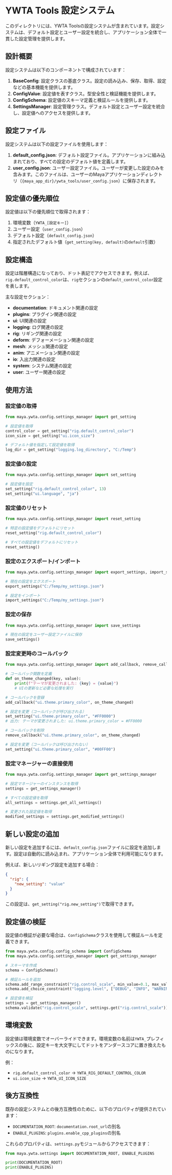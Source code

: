 # YWTA Tools 設定システム

このディレクトリには、YWTA Toolsの設定システムが含まれています。設定システムは、デフォルト設定とユーザー設定を統合し、アプリケーション全体で一貫した設定管理を提供します。

## 設計概要

設定システムは以下のコンポーネントで構成されています：

1. **BaseConfig**: 設定クラスの基底クラス。設定の読み込み、保存、取得、設定などの基本機能を提供します。
2. **ConfigValue**: 設定値を表すクラス。型安全性と検証機能を提供します。
3. **ConfigSchema**: 設定値のスキーマ定義と検証ルールを提供します。
4. **SettingsManager**: 設定管理クラス。デフォルト設定とユーザー設定を統合し、設定値へのアクセスを提供します。

## 設定ファイル

設定システムは以下の設定ファイルを使用します：

1. **default_config.json**: デフォルト設定ファイル。アプリケーションに組み込まれており、すべての設定のデフォルト値を定義します。
2. **user_config.json**: ユーザー設定ファイル。ユーザーが変更した設定のみを含みます。このファイルは、ユーザーのMayaアプリケーションディレクトリ（`{maya_app_dir}/ywta_tools/user_config.json`）に保存されます。

## 設定値の優先順位

設定値は以下の優先順位で取得されます：

1. 環境変数（`YWTA_[設定キー]`）
2. ユーザー設定（`user_config.json`）
3. デフォルト設定（`default_config.json`）
4. 指定されたデフォルト値（`get_setting(key, default)`の`default`引数）

## 設定構造

設定は階層構造になっており、ドット表記でアクセスできます。例えば、`rig.default_control_color`は、`rig`セクションの`default_control_color`設定を表します。

主な設定セクション：

- **documentation**: ドキュメント関連の設定
- **plugins**: プラグイン関連の設定
- **ui**: UI関連の設定
- **logging**: ログ関連の設定
- **rig**: リギング関連の設定
- **deform**: デフォーメーション関連の設定
- **mesh**: メッシュ関連の設定
- **anim**: アニメーション関連の設定
- **io**: 入出力関連の設定
- **system**: システム関連の設定
- **user**: ユーザー関連の設定

## 使用方法

### 設定値の取得

```python
from maya.ywta.config.settings_manager import get_setting

# 設定値を取得
control_color = get_setting("rig.default_control_color")
icon_size = get_setting("ui.icon_size")

# デフォルト値を指定して設定値を取得
log_dir = get_setting("logging.log_directory", "C:/Temp")
```

### 設定値の設定

```python
from maya.ywta.config.settings_manager import set_setting

# 設定値を設定
set_setting("rig.default_control_color", 13)
set_setting("ui.language", "ja")
```

### 設定値のリセット

```python
from maya.ywta.config.settings_manager import reset_setting

# 特定の設定値をデフォルトにリセット
reset_setting("rig.default_control_color")

# すべての設定値をデフォルトにリセット
reset_setting()
```

### 設定のエクスポート/インポート

```python
from maya.ywta.config.settings_manager import export_settings, import_settings

# 現在の設定をエクスポート
export_settings("C:/Temp/my_settings.json")

# 設定をインポート
import_settings("C:/Temp/my_settings.json")
```

### 設定の保存

```python
from maya.ywta.config.settings_manager import save_settings

# 現在の設定をユーザー設定ファイルに保存
save_settings()
```

### 設定変更時のコールバック

```python
from maya.ywta.config.settings_manager import add_callback, remove_callback, set_setting

# コールバック関数を定義
def on_theme_changed(key, value):
    print(f"テーマが変更されました: {key} = {value}")
    # UIの更新など必要な処理を実行

# コールバックを登録
add_callback("ui.theme.primary_color", on_theme_changed)

# 設定を変更（コールバックが呼び出される）
set_setting("ui.theme.primary_color", "#FF0000")
# 出力: テーマが変更されました: ui.theme.primary_color = #FF0000

# コールバックを削除
remove_callback("ui.theme.primary_color", on_theme_changed)

# 設定を変更（コールバックは呼び出されない）
set_setting("ui.theme.primary_color", "#00FF00")
```

### 設定マネージャーの直接使用

```python
from maya.ywta.config.settings_manager import get_settings_manager

# 設定マネージャーのインスタンスを取得
settings = get_settings_manager()

# すべての設定値を取得
all_settings = settings.get_all_settings()

# 変更された設定値を取得
modified_settings = settings.get_modified_settings()
```

## 新しい設定の追加

新しい設定を追加するには、`default_config.json`ファイルに設定を追加します。設定は自動的に読み込まれ、アプリケーション全体で利用可能になります。

例えば、新しいリギング設定を追加する場合：

```json
{
  "rig": {
    "new_setting": "value"
  }
}
```

この設定は、`get_setting("rig.new_setting")`で取得できます。

## 設定値の検証

設定値の検証が必要な場合は、`ConfigSchema`クラスを使用して検証ルールを定義できます。

```python
from maya.ywta.config.config_schema import ConfigSchema
from maya.ywta.config.settings_manager import get_settings_manager

# スキーマを作成
schema = ConfigSchema()

# 検証ルールを追加
schema.add_range_constraint("rig.control_scale", min_value=0.1, max_value=10.0)
schema.add_choice_constraint("logging.level", ["DEBUG", "INFO", "WARNING", "ERROR", "CRITICAL"])

# 設定値を検証
settings = get_settings_manager()
schema.validate("rig.control_scale", settings.get("rig.control_scale"))
```

## 環境変数

設定値は環境変数でオーバーライドできます。環境変数の名前は`YWTA_`プレフィックスの後に、設定キーを大文字にしてドットをアンダースコアに置き換えたものになります。

例：
- `rig.default_control_color` → `YWTA_RIG_DEFAULT_CONTROL_COLOR`
- `ui.icon_size` → `YWTA_UI_ICON_SIZE`

## 後方互換性

既存の設定システムとの後方互換性のために、以下のプロパティが提供されています：

- `DOCUMENTATION_ROOT`: `documentation.root_url`の別名
- `ENABLE_PLUGINS`: `plugins.enable_cpp_plugins`の別名

これらのプロパティは、`settings.py`モジュールからアクセスできます：

```python
from maya.ywta.settings import DOCUMENTATION_ROOT, ENABLE_PLUGINS

print(DOCUMENTATION_ROOT)
print(ENABLE_PLUGINS)
